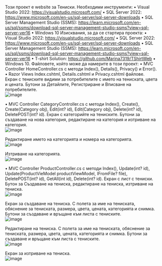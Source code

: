 Този проект е website за Тениски.
Необходими инструменти:
•	Visual Studio 2022: https://visualstudio.microsoft.com/
•	SQL Server 2022: https://www.microsoft.com/en-us/sql-server/sql-server-downloads
•	SQL Server Management Studio (SSMS): https://learn.microsoft.com/en-us/sql/ssms/download-sql-server-management-studio-ssms?view=sql-server-ver16
•	Windows 10
Изисквания, за да се стартира проекта:
•	Visual Studio 2022: https://visualstudio.microsoft.com/
•	SQL Server 2022: https://www.microsoft.com/en-us/sql-server/sql-server-downloads
•	SQL Server Management Studio (SSMS): https://learn.microsoft.com/en-us/sql/ssms/download-sql-server-management-studio-ssms?view=sql-server-ver16
•	T-shirt Solution: https://github.com/Marina7319/TShirtWeb
•	Windows 10.
Файловете, който може да намерите в този проект:
•	MVC Controller HomeController.cs с методи Index(), Details(), Privacy()  и Error().
•	Razor Views Index.cshtml, Details.cshtml и Privacy.cshtml файлове.
Екран с тениските видими за потребителите с името на тениската, цвета и цената. Бутони за Детайлите, Регистриране и Вписване на потребителите.
<br />
![image](https://github.com/Marina7319/TShirtWeb/assets/100438974/248014c0-acd3-4435-a7bb-09fcc7493842)

•	MVC Controller CategoryController.cs с методи Index(), Create(), Create(Category obj), Edit(int? id), Edit(Category obj), Delete(int? id), DeletePOST(int? id).
Екран с категорийте на тениските. Бутони за създаване на нова категория, редактиране на категория и изтриване на категория.
<br />
![image](https://github.com/Marina7319/TShirtWeb/assets/100438974/ba305384-25de-4e3e-a0f7-823882fa899a)

Редактиране името на категорията и номера на категорията.
<br />
![image](https://github.com/Marina7319/TShirtWeb/assets/100438974/09debf4b-6621-49d5-aa58-e70e718978bb)


Изтриване на категорията.
<br />
![image](https://github.com/Marina7319/TShirtWeb/assets/100438974/b651a0af-bb0c-42c9-88f9-3a1c4cc5fa8f)


•	MVC Controller ProductController.cs  с методи Index(), Update(int? id), Update(ProductVieModel productViewModel, IFromFile? file), DeletePOST(int? id), GetAll(int id), Delete(int? id).
Екран с лист с тениски. Бутон за Създаване на тениска, редактиране на тениска, изтриване на тениска.
<br />
![image](https://github.com/Marina7319/TShirtWeb/assets/100438974/9dcd83e3-eb01-4aad-a471-c2ddb8ef367a)

Екран за създаване на тениска.  С полета за име на тениската, обяснение за тениската, размера, цвета, цената, категорията и снимка. Бутони за създаване и връщане към листа с тениските.
<br />
![image](https://github.com/Marina7319/TShirtWeb/assets/100438974/0318868b-ebb3-4c61-b21e-0805392c514b)

Редактиране на тениска. С полета за име на тениската, обяснение за тениската, размера, цвета, цената, категорията и снимка. Бутони за създаване и връщане към листа с тениските.
<br />
![image](https://github.com/Marina7319/TShirtWeb/assets/100438974/22c5f117-3830-46a6-986f-66a15613c714)

Екран за изтриване на тениска.
<br />
![image](https://github.com/Marina7319/TShirtWeb/assets/100438974/94df644b-549f-4784-ae3c-235acf168bb4)



